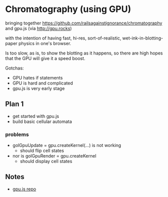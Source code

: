 # Chromatography (using GPU)

bringing together https://github.com/railsagainstignorance/chromatography and gpu.js (via http://gpu.rocks)

with the intention of having fast, hi-res, sort-of-realistic, wet-ink-in-blotting-paper physics in one's browser.

Is too slow, as is, to show the blotting as it happens, so there are high hopes that the GPU will give it a speed boost.

Gotchas:

* GPU hates if statements
* GPU is hard and complicated
* gpu.js is very early stage

## Plan 1

* get started with gpu.js
* build basic cellular automata

### problems

* golGpuUpdate = gpu.createKernel(...) is not working
   * should flip cell states
* nor is golGpuRender = gpu.createKernel
   * should display cell states

## Notes

* [gpu.js repo](https://github.com/gpujs/gpu.js)
